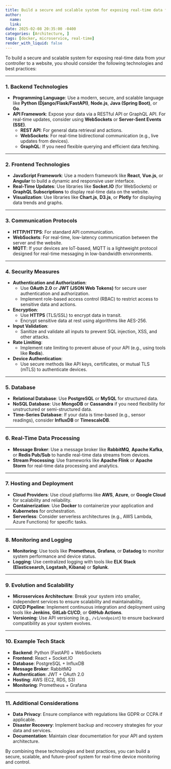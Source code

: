 ```yaml
---
title: Build a secure and scalable system for exposing real-time data from your controller to a website
author:
  name: 
  link: 
date: 2025-02-08 20:35:00 -0400
categories: [Architecture, ]
tags: [docker, microservice, real-time]
render_with_liquid: false
---
```


To build a secure and scalable system for exposing real-time data from your controller to a website, you should consider the following technologies and best practices:

---

### **1. Backend Technologies**
- **Programming Language**: Use a modern, secure, and scalable language like **Python (Django/Flask/FastAPI)**, **Node.js**, **Java (Spring Boot)**, or **Go**.
- **API Framework**: Expose your data via a RESTful API or GraphQL API. For real-time updates, consider using **WebSockets** or **Server-Sent Events (SSE)**.
  - **REST API**: For general data retrieval and actions.
  - **WebSockets**: For real-time bidirectional communication (e.g., live updates from devices).
  - **GraphQL**: If you need flexible querying and efficient data fetching.

---

### **2. Frontend Technologies**
- **JavaScript Framework**: Use a modern framework like **React**, **Vue.js**, or **Angular** to build a dynamic and responsive user interface.
- **Real-Time Updates**: Use libraries like **Socket.IO** (for WebSockets) or **GraphQL Subscriptions** to display real-time data on the website.
- **Visualization**: Use libraries like **Chart.js**, **D3.js**, or **Plotly** for displaying data trends and graphs.

---

### **3. Communication Protocols**
- **HTTP/HTTPS**: For standard API communication.
- **WebSockets**: For real-time, low-latency communication between the server and the website.
- **MQTT**: If your devices are IoT-based, MQTT is a lightweight protocol designed for real-time messaging in low-bandwidth environments.

---

### **4. Security Measures**
- **Authentication and Authorization**:
  - Use **OAuth 2.0** or **JWT (JSON Web Tokens)** for secure user authentication and authorization.
  - Implement role-based access control (RBAC) to restrict access to sensitive data and actions.
- **Encryption**:
  - Use **HTTPS** (TLS/SSL) to encrypt data in transit.
  - Encrypt sensitive data at rest using algorithms like AES-256.
- **Input Validation**:
  - Sanitize and validate all inputs to prevent SQL injection, XSS, and other attacks.
- **Rate Limiting**:
  - Implement rate limiting to prevent abuse of your API (e.g., using tools like **Redis**).
- **Device Authentication**:
  - Use secure methods like API keys, certificates, or mutual TLS (mTLS) to authenticate devices.

---

### **5. Database**
- **Relational Database**: Use **PostgreSQL** or **MySQL** for structured data.
- **NoSQL Database**: Use **MongoDB** or **Cassandra** if you need flexibility for unstructured or semi-structured data.
- **Time-Series Database**: If your data is time-based (e.g., sensor readings), consider **InfluxDB** or **TimescaleDB**.

---

### **6. Real-Time Data Processing**
- **Message Broker**: Use a message broker like **RabbitMQ**, **Apache Kafka**, or **Redis Pub/Sub** to handle real-time data streams from devices.
- **Stream Processing**: Use frameworks like **Apache Flink** or **Apache Storm** for real-time data processing and analytics.

---

### **7. Hosting and Deployment**
- **Cloud Providers**: Use cloud platforms like **AWS**, **Azure**, or **Google Cloud** for scalability and reliability.
- **Containerization**: Use **Docker** to containerize your application and **Kubernetes** for orchestration.
- **Serverless**: Consider serverless architectures (e.g., AWS Lambda, Azure Functions) for specific tasks.

---

### **8. Monitoring and Logging**
- **Monitoring**: Use tools like **Prometheus**, **Grafana**, or **Datadog** to monitor system performance and device status.
- **Logging**: Use centralized logging with tools like **ELK Stack (Elasticsearch, Logstash, Kibana)** or **Splunk**.

---

### **9. Evolution and Scalability**
- **Microservices Architecture**: Break your system into smaller, independent services to ensure scalability and maintainability.
- **CI/CD Pipeline**: Implement continuous integration and deployment using tools like **Jenkins**, **GitLab CI/CD**, or **GitHub Actions**.
- **Versioning**: Use API versioning (e.g., `/v1/endpoint`) to ensure backward compatibility as your system evolves.

---

### **10. Example Tech Stack**
- **Backend**: Python (FastAPI) + WebSockets
- **Frontend**: React + Socket.IO
- **Database**: PostgreSQL + InfluxDB
- **Message Broker**: RabbitMQ
- **Authentication**: JWT + OAuth 2.0
- **Hosting**: AWS (EC2, RDS, S3)
- **Monitoring**: Prometheus + Grafana

---

### **11. Additional Considerations**
- **Data Privacy**: Ensure compliance with regulations like GDPR or CCPA if applicable.
- **Disaster Recovery**: Implement backup and recovery strategies for your data and services.
- **Documentation**: Maintain clear documentation for your API and system architecture.

By combining these technologies and best practices, you can build a secure, scalable, and future-proof system for real-time device monitoring and control.


